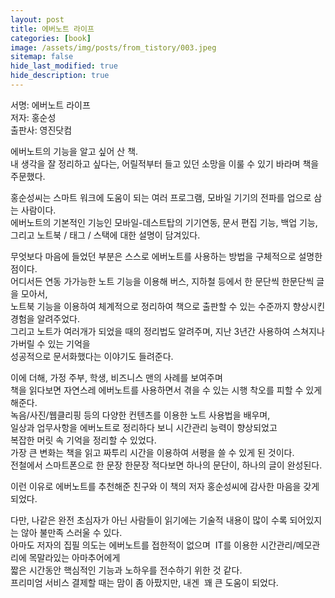 ```yaml
---
layout: post
title: 에버노트 라이프
categories: [book]
image: /assets/img/posts/from_tistory/003.jpeg
sitemap: false
hide_last_modified: true
hide_description: true
---
```


  

  
  
  
  
서명: 에버노트 라이프  
저자: 홍순성  
출판사: 영진닷컴  
  
에버노트의 기능을 알고 싶어 산 책.  
내 생각을 잘 정리하고 싶다는, 어릴적부터 들고 있던 소망을 이룰 수 있기 바라며 책을 주문했다.  
  
홍순성씨는 스마트 워크에 도움이 되는 여러 프로그램, 모바일 기기의 전파를 업으로 삼는 사람이다.  
에버노트의 기본적인 기능인 모바일-데스트탑의 기기연동, 문서 편집 기능, 백업 기능,  
그리고 노트북 / 태그 / 스택에 대한 설명이 담겨있다.  
  
무엇보다 마음에 들었던 부분은 스스로 에버노트를 사용하는 방법을 구체적으로 설명한 점이다.  
어디서든 연동 가가능한 노트 기능을 이용해 버스, 지하철 등에서 한 문단씩 한문단씩 글을 모아서,  
노트북 기능을 이용하여 체계적으로 정리하여 책으로 출판할 수 있는 수준까지 향상시킨 경험을 알려주었다.  
그리고 노트가 여러개가 되었을 때의 정리법도 알려주며, 지난 3년간 사용하여 스쳐지나가버릴 수 있는 기억을  
성공적으로 문서화했다는 이야기도 들려준다.  
  
이에 더해, 가정 주부, 학생, 비즈니스 맨의 사례를 보여주며  
책을 읽다보면 자연스레 에버노트를 사용하면서 겪을 수 있는 시행 착오를 피할 수 있게 해준다.  
녹음/사진/웹클리핑 등의 다양한 컨텐츠를 이용한 노트 사용법을 배우며,   
일상과 업무사항을 에버노트로 정리하다 보니 시간관리 능력이 향상되었고  
복잡한 머릿 속 기억을 정리할 수 있었다.  
가장 큰 변화는 책을 읽고 짜투리 시간을 이용하여 서평을 쓸 수 있게 된 것이다.   
전철에서 스마트폰으로 한 문장 한문장 적다보면 하나의 문단이, 하나의 글이 완성된다.  
  
이런 이유로 에버노트를 추천해준 친구와 이 책의 저자 홍순성씨에 감사한 마음을 갖게 되었다.  
  
다만, 나같은 완전 초심자가 아닌 사람들이 읽기에는 기술적 내용이 많이 수록 되어있지는 않아 불만족 스러울 수 있다.  
아마도 저자의 집필 의도는 에버노트를 접한적이 없으며  IT를 이용한 시간관리/메모관리에 목말라있는 아마추어에게   
짧은 시간동안 핵심적인 기능과 노하우를 전수하기 위한 것 같다.  
프리미엄 서비스 결제할 때는 맘이 좀 아팠지만, 내겐  꽤 큰 도움이 되었다.

